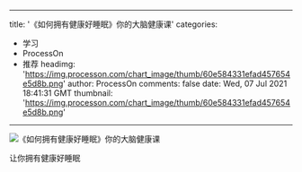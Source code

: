 
---
title: '《如何拥有健康好睡眠》你的大脑健康课'
categories: 
 - 学习
 - ProcessOn
 - 推荐
headimg: 'https://img.processon.com/chart_image/thumb/60e584331efad457654e5d8b.png'
author: ProcessOn
comments: false
date: Wed, 07 Jul 2021 18:41:31 GMT
thumbnail: 'https://img.processon.com/chart_image/thumb/60e584331efad457654e5d8b.png'
---

<div>   
<img class="thumb" alt="《如何拥有健康好睡眠》你的大脑健康课" src="https://img.processon.com/chart_image/thumb/60e584331efad457654e5d8b.png" referrerpolicy="no-referrer">
<p>让你拥有健康好睡眠</p>  
</div>
            